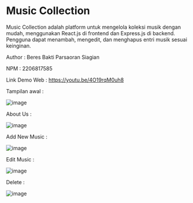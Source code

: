 # Music Collection

Music Collection adalah platform untuk mengelola koleksi musik dengan mudah, menggunakan React.js di frontend dan Express.js di backend. Pengguna dapat menambah, mengedit, dan menghapus entri musik sesuai keinginan.

Author  : Beres Bakti Parsaoran Siagian

NPM     : 2206817585

Link Demo Web : https://youtu.be/4O19rqM0uh8

Tampilan awal :

![image](https://github.com/Ressiuuu/Music-Collection/assets/120215928/81028c6d-114c-42ec-9b04-45840ee771ab)

About Us :

![image](https://github.com/Ressiuuu/Music-Collection/assets/120215928/b5302bca-a796-4c4c-91ec-f26f0b1713e5)

Add New Music :

![image](https://github.com/Ressiuuu/Music-Collection/assets/120215928/2af9f739-3c29-4d58-8160-9bf3ed3bb1a5)

Edit Music :

![image](https://github.com/Ressiuuu/Music-Collection/assets/120215928/c42a61a1-d42c-4b9c-bce5-a782bca49f39)

Delete :

![image](https://github.com/Ressiuuu/Music-Collection/assets/120215928/779e2561-ad41-42a3-b145-dbcb3e43666e)

